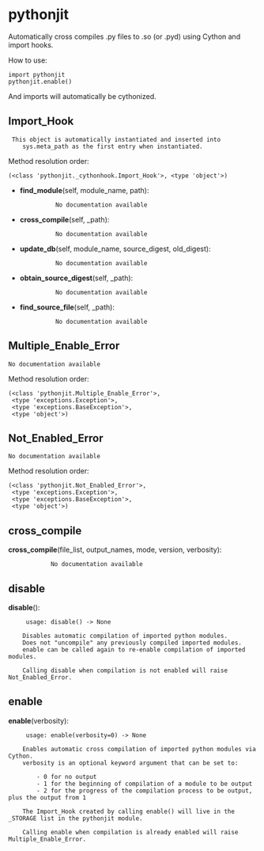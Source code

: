 pythonjit
=========
Automatically cross compiles .py files to .so (or .pyd) using Cython and import hooks.

How to use:

    import pythonjit
    pythonjit.enable()

And imports will automatically be cythonized.


Import_Hook
--------------

	 This object is automatically instantiated and inserted into
        sys.meta_path as the first entry when instantiated.


Method resolution order:

	(<class 'pythonjit._cythonhook.Import_Hook'>, <type 'object'>)

- **find_module**(self, module_name, path):

				No documentation available


- **cross_compile**(self, _path):

				No documentation available


- **update_db**(self, module_name, source_digest, old_digest):

				No documentation available


- **obtain_source_digest**(self, _path):

				No documentation available


- **find_source_file**(self, _path):

				No documentation available


Multiple_Enable_Error
--------------

	No documentation available


Method resolution order:

	(<class 'pythonjit.Multiple_Enable_Error'>,
	 <type 'exceptions.Exception'>,
	 <type 'exceptions.BaseException'>,
	 <type 'object'>)

Not_Enabled_Error
--------------

	No documentation available


Method resolution order:

	(<class 'pythonjit.Not_Enabled_Error'>,
	 <type 'exceptions.Exception'>,
	 <type 'exceptions.BaseException'>,
	 <type 'object'>)

cross_compile
--------------

**cross_compile**(file_list, output_names, mode, version, verbosity):

				No documentation available


disable
--------------

**disable**():

		 usage: disable() -> None

        Disables automatic compilation of imported python modules.
        Does not "uncompile" any previously compiled imported modules.
        enable can be called again to re-enable compilation of imported modules.

        Calling disable when compilation is not enabled will raise Not_Enabled_Error.


enable
--------------

**enable**(verbosity):

		 usage: enable(verbosity=0) -> None

        Enables automatic cross compilation of imported python modules via Cython.
        verbosity is an optional keyword argument that can be set to:

            - 0 for no output
            - 1 for the beginning of compilation of a module to be output
            - 2 for the progress of the compilation process to be output, plus the output from 1

        The Import_Hook created by calling enable() will live in the _STORAGE list in the pythonjit module.

        Calling enable when compilation is already enabled will raise Multiple_Enable_Error.
